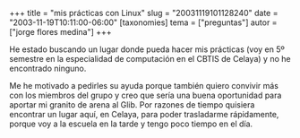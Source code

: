 +++
title = "mis prácticas con Linux"
slug = "20031119101128240"
date = "2003-11-19T10:11:00-06:00"
[taxonomies]
tema = ["preguntas"]
autor = ["jorge flores medina"]
+++

He estado buscando un lugar donde pueda hacer mis prácticas (voy en 5º
semestre en la especialidad de computación en el CBTIS de Celaya) y no
he encontrado ninguno.

Me he motivado a pedirles su ayuda porque también quiero convivir más
con los miembros del grupo y creo que sería una buena oportunidad para
aportar mi granito de arena al Glib. Por razones de tiempo quisiera
encontrar un lugar aquí, en Celaya, para poder trasladarme rápidamente,
porque voy a la escuela en la tarde y tengo poco tiempo en el día.

